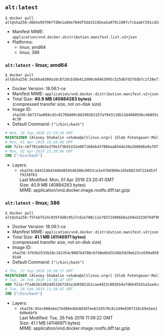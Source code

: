## `alt:latest`

```console
$ docker pull alt@sha256:d6b5e95f96ffd0e1a0de784df5dd15192ea5a97911907cfcbaabf291cd2d624f
```

-	Manifest MIME: `application/vnd.docker.distribution.manifest.list.v2+json`
-	Platforms:
	-	linux; amd64
	-	linux; 386

### `alt:latest` - linux; amd64

```console
$ docker pull alt@sha256:3e166a9380a16c872dcb36b412d00c0d463995c525dbfd37ddb7c1f28e774576
```

-	Docker Version: 18.06.1-ce
-	Manifest MIME: `application/vnd.docker.distribution.manifest.v2+json`
-	Total Size: **40.9 MB (40884283 bytes)**  
	(compressed transfer size, not on-disk size)
-	Image ID: `sha256:bb727aa094cd2c0176b609c88298362157af943118b116408059bc46855c4c38`
-	Default Command: `["\/bin\/bash"]`

```dockerfile
# Wed, 26 Sep 2018 21:19:34 GMT
MAINTAINER [Alexey Shabalin <shaba@altlinux.org>] [Gleb Fotengauer-Malinovskiy <glebfm@altlinux.org>] [Mikhail Gordeev <obirvalger@altlinux.org]
# Mon, 01 Apr 2019 23:20:06 GMT
ADD file:cbf781e4b2e2f0e1f36d1432e087168eb437866aa6544e20a2689d6e9a78f189 in / 
# Mon, 01 Apr 2019 23:20:06 GMT
CMD ["/bin/bash"]
```

-	Layers:
	-	`sha256:644314b43446d854546208c9053ce2e47b6989e1d5e08234f224d53ff9338f63`  
		Last Modified: Mon, 01 Apr 2019 23:20:41 GMT  
		Size: 40.9 MB (40884283 bytes)  
		MIME: application/vnd.docker.image.rootfs.diff.tar.gzip

### `alt:latest` - linux; 386

```console
$ docker pull alt@sha256:f5febf524c035f4d8c9517c62e708c11e783724996b8a249ed3336f69f9028f6
```

-	Docker Version: 18.06.1-ce
-	Manifest MIME: `application/vnd.docker.distribution.manifest.v2+json`
-	Total Size: **41.1 MB (41146971 bytes)**  
	(compressed transfer size, not on-disk size)
-	Image ID: `sha256:5fb5b2535b28c161354c9087b4786cb748e6bd3146b5929eb23ce599a05091d4`
-	Default Command: `["\/bin\/bash"]`

```dockerfile
# Thu, 27 Sep 2018 10:38:37 GMT
MAINTAINER [Alexey Shabalin <shaba@altlinux.org>] [Gleb Fotengauer-Malinovskiy <glebfm@altlinux.org>] [Mikhail Gordeev <obirvalger@altlinux.org]
# Tue, 26 Feb 2019 11:38:47 GMT
ADD file:ffa463b1402dd53267181e1b85021b1cae4d23c802b54a7d6b455d1a3aa4cc72 in / 
# Tue, 26 Feb 2019 11:38:47 GMT
CMD ["/bin/bash"]
```

-	Layers:
	-	`sha256:92ec000a6e27ed86e4bb9d3dfee6318570c8c2d9e0307318cb9a5ee10d0e6bfb`  
		Last Modified: Tue, 26 Feb 2019 11:39:22 GMT  
		Size: 41.1 MB (41146971 bytes)  
		MIME: application/vnd.docker.image.rootfs.diff.tar.gzip
